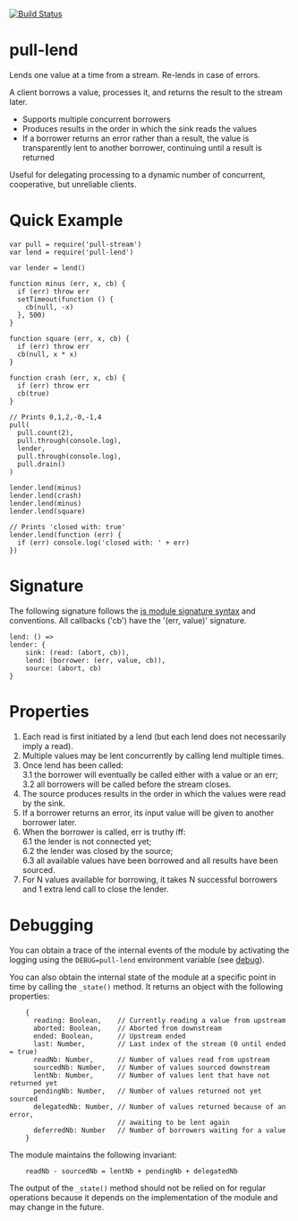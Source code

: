 [![Build Status](https://travis-ci.org/elavoie/pull-lend.svg?branch=master)](https://travis-ci.org/elavoie/pull-lend)

# pull-lend

Lends one value at a time from a stream. Re-lends in case of errors.

A client borrows a value, processes it, and returns the result to the stream
later. 

* Supports multiple concurrent borrowers
* Produces results in the order in which the sink reads the values
* If a borrower returns an error rather than a result, the value is transparently lent to another borrower, continuing until a result is returned

Useful for delegating processing to a dynamic number of concurrent,
cooperative, but unreliable clients.

Quick Example
=============

    var pull = require('pull-stream')
    var lend = require('pull-lend')

    var lender = lend()

    function minus (err, x, cb) {
      if (err) throw err
      setTimeout(function () {
        cb(null, -x)
      }, 500)
    }

    function square (err, x, cb) {
      if (err) throw err
      cb(null, x * x)
    }

    function crash (err, x, cb) {
      if (err) throw err
      cb(true)
    }

    // Prints 0,1,2,-0,-1,4
    pull(
      pull.count(2),
      pull.through(console.log),
      lender,
      pull.through(console.log),
      pull.drain()
    )

    lender.lend(minus)
    lender.lend(crash)
    lender.lend(minus)
    lender.lend(square)

    // Prints 'closed with: true'
    lender.lend(function (err) {
      if (err) console.log('closed with: ' + err)
    })

Signature 
=========

The following signature follows the [js module signature
syntax](https://github.com/elavoie/js-module-signature-syntax) and conventions.
All callbacks ('cb') have the '(err, value)' signature.

    lend: () =>
    lender: {
        sink: (read: (abort, cb)),
        lend: (borrower: (err, value, cb)),
        source: (abort, cb)
    }


Properties 
==========

1. Each read is first initiated by a lend (but each lend does not necessarily 
   imply a read).
2. Multiple values may be lent concurrently by calling lend multiple times.
3. Once lend has been called:  
  3.1 the borrower will eventually be called either with a value or an err;  
  3.2 all borrowers will be called before the stream closes.
4. The source produces results in the order in which the values were read by
   the sink.
5. If a borrower returns an error, its input value will be given to another
   borrower later.
6. When the borrower is called, err is truthy iff:  
  6.1 the lender is not connected yet;  
  6.2 the lender was closed by the source;  
  6.3 all available values have been borrowed and  all results have been sourced.
7. For N values available for borrowing, it takes N successful borrowers and 1
   extra lend call to close the lender.

Debugging
=========

You can obtain a trace of the internal events of the module by activating the logging using the `DEBUG=pull-lend` environment variable (see [debug](http://npmjs.org/debug)).

You can also obtain the internal state of the module at a specific point in time by calling the `_state()` method. It returns an object with the following properties:
````
    {
      reading: Boolean,    // Currently reading a value from upstream
      aborted: Boolean,    // Aborted from downstream
      ended: Boolean,      // Upstream ended
      last: Number,        // Last index of the stream (0 until ended = true)
      readNb: Number,      // Number of values read from upstream
      sourcedNb: Number,   // Number of values sourced downstream
      lentNb: Number,      // Number of values lent that have not returned yet
      pendingNb: Number,   // Number of values returned not yet sourced
      delegatedNb: Number, // Number of values returned because of an error,
                           // awaiting to be lent again
      deferredNb: Number   // Number of borrowers waiting for a value
    }

````

The module maintains the following invariant:

````
    readNb - sourcedNb = lentNb + pendingNb + delegatedNb
````

The output of the `_state()` method should not be relied on for regular operations because it depends on the implementation of the module and may change in the future.
